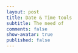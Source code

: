 ```yaml
---
layout: post
title: Date & Time tools
subtitle: The need of
comments: false
show-avatar: true
published: false
---
```

